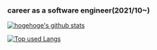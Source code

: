 ### career as a software engineer(2021/10~)

[![hogehoge's github stats](https://github-readme-stats.vercel.app/api?username=somaasahi&hide=contribs&count_private=true&show_icons=true&theme=tokyonight)](https://github.com/somaasahi/)

[![Top used Langs](https://github-readme-stats.vercel.app/api/top-langs/?username=somaasahi&layout=compact&theme=tokyonight)](https://github.com/somaasahi/)

<!--
**somaasahi/somaasahi** is a ✨ _special_ ✨ repository because its `README.md` (this file) appears on your GitHub profile.

Here are some ideas to get you started:

